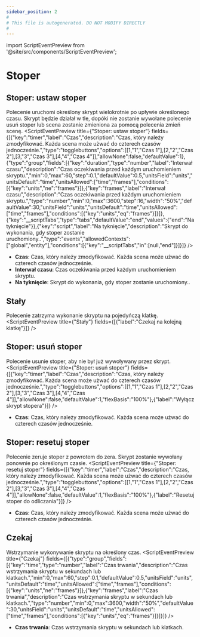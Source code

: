 ```yaml
---
sidebar_position: 2
#
# This file is autogenerated. DO NOT MODIFY DIRECTLY
#
---
```


import ScriptEventPreview from '@site/src/components/ScriptEventPreview';

# Stoper

## Stoper: ustaw stoper
Polecenie uruchomi określony skrypt wielokrotnie po upływie określonego czasu. Skrypt będzie działał w tle, dopóki nie zostanie wywołane polecenie usuń stoper lub scena zostanie zmieniona za pomocą polecenia zmień scenę.
<ScriptEventPreview title={"Stoper: ustaw stoper"} fields={[{"key":"timer","label":"Czas","description":"Czas, który należy zmodyfikować. Każda scena może użwać do czterech czasów jednocześnie.","type":"togglebuttons","options":[[1,"1","Czas 1"],[2,"2","Czas 2"],[3,"3","Czas 3"],[4,"4","Czas 4"]],"allowNone":false,"defaultValue":1},{"type":"group","fields":[{"key":"duration","type":"number","label":"Interwał czasu","description":"Czas oczekiwania przed każdym uruchomieniem skryptu.","min":0,"max":60,"step":0.1,"defaultValue":0.5,"unitsField":"units","unitsDefault":"time","unitsAllowed":["time","frames"],"conditions":[{"key":"units","ne":"frames"}]},{"key":"frames","label":"Interwał czasu","description":"Czas oczekiwania przed każdym uruchomieniem skryptu.","type":"number","min":0,"max":3600,"step":16,"width":"50%","defaultValue":30,"unitsField":"units","unitsDefault":"time","unitsAllowed":["time","frames"],"conditions":[{"key":"units","eq":"frames"}]}]},{"key":"__scriptTabs","type":"tabs","defaultValue":"end","values":{"end":"Na tyknięcie"}},{"key":"script","label":"Na tyknięcie","description":"Skrypt do wykonania, gdy stoper zostanie uruchomiony..","type":"events","allowedContexts":["global","entity"],"conditions":[{"key":"__scriptTabs","in":[null,"end"]}]}]} />

- **Czas**: Czas, który należy zmodyfikować. Każda scena może użwać do czterech czasów jednocześnie.  
- **Interwał czasu**: Czas oczekiwania przed każdym uruchomieniem skryptu.  
- **Na tyknięcie**: Skrypt do wykonania, gdy stoper zostanie uruchomiony..  

## Stały
Polecenie zatrzyma wykonanie skryptu na pojedyńczą klatkę.
<ScriptEventPreview title={"Stały"} fields={[{"label":"Czekaj na kolejną klatkę"}]} />


## Stoper: usuń stoper
Polecenie usunie stoper, aby nie był już wywoływany przez skrypt.
<ScriptEventPreview title={"Stoper: usuń stoper"} fields={[{"key":"timer","label":"Czas","description":"Czas, który należy zmodyfikować. Każda scena może użwać do czterech czasów jednocześnie.","type":"togglebuttons","options":[[1,"1","Czas 1"],[2,"2","Czas 2"],[3,"3","Czas 3"],[4,"4","Czas 4"]],"allowNone":false,"defaultValue":1,"flexBasis":"100%"},{"label":"Wyłącz skrypt stopera"}]} />

- **Czas**: Czas, który należy zmodyfikować. Każda scena może użwać do czterech czasów jednocześnie.  

## Stoper: resetuj stoper
Polecenie zeruje stoper z powrotem do zera. Skrypt zostanie wywołany ponownie po określonym czasie.
<ScriptEventPreview title={"Stoper: resetuj stoper"} fields={[{"key":"timer","label":"Czas","description":"Czas, który należy zmodyfikować. Każda scena może użwać do czterech czasów jednocześnie.","type":"togglebuttons","options":[[1,"1","Czas 1"],[2,"2","Czas 2"],[3,"3","Czas 3"],[4,"4","Czas 4"]],"allowNone":false,"defaultValue":1,"flexBasis":"100%"},{"label":"Resetuj stoper do odliczania"}]} />

- **Czas**: Czas, który należy zmodyfikować. Każda scena może użwać do czterech czasów jednocześnie.  

## Czekaj
Wstrzymanie wykonywanie skryptu na określony czas.
<ScriptEventPreview title={"Czekaj"} fields={[{"type":"group","fields":[{"key":"time","type":"number","label":"Czas trwania","description":"Czas wstrzymania skryptu w sekundach lub klatkach.","min":0,"max":60,"step":0.1,"defaultValue":0.5,"unitsField":"units","unitsDefault":"time","unitsAllowed":["time","frames"],"conditions":[{"key":"units","ne":"frames"}]},{"key":"frames","label":"Czas trwania","description":"Czas wstrzymania skryptu w sekundach lub klatkach.","type":"number","min":0,"max":3600,"width":"50%","defaultValue":30,"unitsField":"units","unitsDefault":"time","unitsAllowed":["time","frames"],"conditions":[{"key":"units","eq":"frames"}]}]}]} />

- **Czas trwania**: Czas wstrzymania skryptu w sekundach lub klatkach.  

